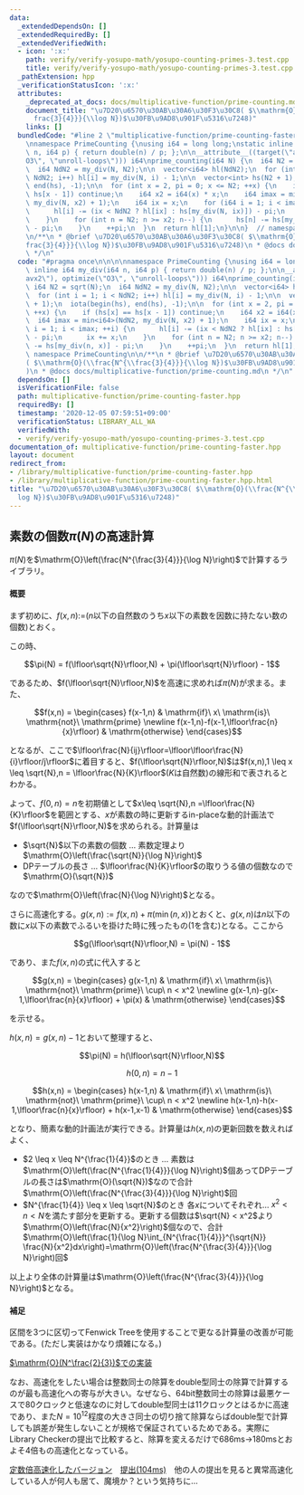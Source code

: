 ```yaml
---
data:
  _extendedDependsOn: []
  _extendedRequiredBy: []
  _extendedVerifiedWith:
  - icon: ':x:'
    path: verify/verify-yosupo-math/yosupo-counting-primes-3.test.cpp
    title: verify/verify-yosupo-math/yosupo-counting-primes-3.test.cpp
  _pathExtension: hpp
  _verificationStatusIcon: ':x:'
  attributes:
    _deprecated_at_docs: docs/multiplicative-function/prime-counting.md
    document_title: "\u7D20\u6570\u30AB\u30A6\u30F3\u30C8( $\\mathrm{O}(\\frac{N^{\\\
      frac{3}{4}}}{\\log N})$\u30FB\u9AD8\u901F\u5316\u7248)"
    links: []
  bundledCode: "#line 2 \"multiplicative-function/prime-counting-faster.hpp\"\n\n\n\
    \nnamespace PrimeCounting {\nusing i64 = long long;\nstatic inline i64 my_div(i64\
    \ n, i64 p) { return double(n) / p; };\n\n__attribute__((target(\"avx2\"), optimize(\"\
    O3\", \"unroll-loops\"))) i64\nprime_counting(i64 N) {\n  i64 N2 = sqrt(N);\n\
    \  i64 NdN2 = my_div(N, N2);\n\n  vector<i64> hl(NdN2);\n  for (int i = 1; i <\
    \ NdN2; i++) hl[i] = my_div(N, i) - 1;\n\n  vector<int> hs(N2 + 1);\n  iota(begin(hs),\
    \ end(hs), -1);\n\n  for (int x = 2, pi = 0; x <= N2; ++x) {\n    if (hs[x] ==\
    \ hs[x - 1]) continue;\n    i64 x2 = i64(x) * x;\n    i64 imax = min<i64>(NdN2,\
    \ my_div(N, x2) + 1);\n    i64 ix = x;\n    for (i64 i = 1; i < imax; ++i) {\n\
    \      hl[i] -= (ix < NdN2 ? hl[ix] : hs[my_div(N, ix)]) - pi;\n      ix += x;\n\
    \    }\n    for (int n = N2; n >= x2; n--) {\n      hs[n] -= hs[my_div(n, x)]\
    \ - pi;\n    }\n    ++pi;\n  }\n  return hl[1];\n}\n\n}  // namespace PrimeCounting\n\
    \n/**\n * @brief \u7D20\u6570\u30AB\u30A6\u30F3\u30C8( $\\mathrm{O}(\\frac{N^{\\\
    frac{3}{4}}}{\\log N})$\u30FB\u9AD8\u901F\u5316\u7248)\n * @docs docs/multiplicative-function/prime-counting.md\n\
    \ */\n"
  code: "#pragma once\n\n\n\nnamespace PrimeCounting {\nusing i64 = long long;\nstatic\
    \ inline i64 my_div(i64 n, i64 p) { return double(n) / p; };\n\n__attribute__((target(\"\
    avx2\"), optimize(\"O3\", \"unroll-loops\"))) i64\nprime_counting(i64 N) {\n \
    \ i64 N2 = sqrt(N);\n  i64 NdN2 = my_div(N, N2);\n\n  vector<i64> hl(NdN2);\n\
    \  for (int i = 1; i < NdN2; i++) hl[i] = my_div(N, i) - 1;\n\n  vector<int> hs(N2\
    \ + 1);\n  iota(begin(hs), end(hs), -1);\n\n  for (int x = 2, pi = 0; x <= N2;\
    \ ++x) {\n    if (hs[x] == hs[x - 1]) continue;\n    i64 x2 = i64(x) * x;\n  \
    \  i64 imax = min<i64>(NdN2, my_div(N, x2) + 1);\n    i64 ix = x;\n    for (i64\
    \ i = 1; i < imax; ++i) {\n      hl[i] -= (ix < NdN2 ? hl[ix] : hs[my_div(N, ix)])\
    \ - pi;\n      ix += x;\n    }\n    for (int n = N2; n >= x2; n--) {\n      hs[n]\
    \ -= hs[my_div(n, x)] - pi;\n    }\n    ++pi;\n  }\n  return hl[1];\n}\n\n}  //\
    \ namespace PrimeCounting\n\n/**\n * @brief \u7D20\u6570\u30AB\u30A6\u30F3\u30C8\
    ( $\\mathrm{O}(\\frac{N^{\\frac{3}{4}}}{\\log N})$\u30FB\u9AD8\u901F\u5316\u7248\
    )\n * @docs docs/multiplicative-function/prime-counting.md\n */\n"
  dependsOn: []
  isVerificationFile: false
  path: multiplicative-function/prime-counting-faster.hpp
  requiredBy: []
  timestamp: '2020-12-05 07:59:51+09:00'
  verificationStatus: LIBRARY_ALL_WA
  verifiedWith:
  - verify/verify-yosupo-math/yosupo-counting-primes-3.test.cpp
documentation_of: multiplicative-function/prime-counting-faster.hpp
layout: document
redirect_from:
- /library/multiplicative-function/prime-counting-faster.hpp
- /library/multiplicative-function/prime-counting-faster.hpp.html
title: "\u7D20\u6570\u30AB\u30A6\u30F3\u30C8( $\\mathrm{O}(\\frac{N^{\\frac{3}{4}}}{\\\
  log N})$\u30FB\u9AD8\u901F\u5316\u7248)"
---
```

## 素数の個数$\pi(N)$の高速計算

$\pi(N)$を$\mathrm{O}\left(\frac{N^{\frac{3}{4}}}{\log N}\right)$で計算するライブラリ。

#### 概要

まず初めに、$f(x,n):=$($n$以下の自然数のうち$x$以下の素数を因数に持たない数の個数)とおく。

この時、

$$\pi(N) = f(\lfloor\sqrt{N}\rfloor,N) + \pi(\lfloor\sqrt{N}\rfloor) - 1$$

であるため、$f(\lfloor\sqrt{N}\rfloor,N)$を高速に求めれば$\pi(N)$が求まる。また、

$$f(x,n) = \begin{cases} f(x-1,n) & \mathrm{if}\ x\ \mathrm{is}\ \mathrm{not}\  \mathrm{prime} \newline f(x-1,n)-f(x-1,\lfloor\frac{n}{x}\rfloor) & \mathrm{otherwise} \end{cases}$$

となるが、ここで$\lfloor\frac{N}{ij}\rfloor=\lfloor\lfloor\frac{N}{i}\rfloor/j\rfloor$に着目すると、$f(\lfloor\sqrt{N}\rfloor,N)$は$f(x,n),1 \leq x \leq \sqrt{N},n = \lfloor\frac{N}{K}\rfloor$($K$は自然数)の線形和で表されるとわかる。

よって、$f(0,n)=n$を初期値として$x\leq \sqrt{N},n =\lfloor\frac{N}{K}\rfloor$を範囲とする、$x$が素数の時に更新するin-placeな動的計画法で$f(\lfloor\sqrt{N}\rfloor,N)$を求められる。計算量は
- $\sqrt{N}$以下の素数の個数 $\ldots$ 素数定理より$\mathrm{O}\left(\frac{\sqrt{N}}{\log N}\right)$
- DPテーブルの長さ $\ldots$ $\lfloor\frac{N}{K}\rfloor$の取りうる値の個数なので$\mathrm{O}(\sqrt{N})$

なので$\mathrm{O}\left(\frac{N}{\log N}\right)$となる。

さらに高速化する。$g(x,n) :=f(x,n) + \pi(\min(n,x))$とおくと、$g(x,n)$は$n$以下の数に$x$以下の素数でふるいを掛けた時に残ったもの($1$を含む)となる。ここから

$$g(\lfloor\sqrt{N}\rfloor,N) = \pi(N) - 1$$

であり、また$f(x,n)$の式に代入すると

$$g(x,n) = \begin{cases} g(x-1,n) & \mathrm{if}\ x\ \mathrm{is}\ \mathrm{not}\  \mathrm{prime}\ \cup\ n < x^2 \newline g(x-1,n)-g(x-1,\lfloor\frac{n}{x}\rfloor) + \pi(x) & \mathrm{otherwise} \end{cases}$$

を示せる。

$h(x,n) = g(x,n)-1$とおいて整理すると、

$$\pi(N) = h(\lfloor\sqrt{N}\rfloor,N)$$

$$h(0,n) = n - 1$$

$$h(x,n) = \begin{cases} h(x-1,n) & \mathrm{if}\ x\ \mathrm{is}\ \mathrm{not}\  \mathrm{prime}\ \cup\ n < x^2 \newline h(x-1,n)-h(x-1,\lfloor\frac{n}{x}\rfloor) + h(x-1,x-1) & \mathrm{otherwise} \end{cases}$$

となり、簡素な動的計画法が実行できる。計算量は$h(x,n)$の更新回数を数えればよく、

- $2 \leq x \leq N^{\frac{1}{4}}$のとき $\ldots$ 素数は$\mathrm{O}\left(\frac{N^{\frac{1}{4}}}{\log N}\right)$個あってDPテーブルの長さは$\mathrm{O}(\sqrt{N})$なので合計$\mathrm{O}\left(\frac{N^{\frac{3}{4}}}{\log N}\right)$回
- $N^{\frac{1}{4}} \leq x \leq \sqrt{N}$のとき 各$x$についてそれぞれ$\ldots$ $x^2< n < N$を満たす部分を更新する。更新する個数は$\sqrt{N} < x^2$より$\mathrm{O}\left(\frac{N}{x^2}\right)$個なので、合計$\mathrm{O}\left(\frac{1}{\log N}\int_{N^{\frac{1}{4}}}^{\sqrt{N}} \frac{N}{x^2}dx\right)=\mathrm{O}\left(\frac{N^{\frac{3}{4}}}{\log N}\right)回$

以上より全体の計算量は$\mathrm{O}\left(\frac{N^{\frac{3}{4}}}{\log N}\right)$となる。

#### 補足

区間を3つに区切ってFenwick Treeを使用することで更なる計算量の改善が可能である。(ただし実装はかなり煩雑になる。)

[$\mathrm{O}(N^\frac{2}{3})$での実装](https://nyaannyaan.github.io/library/library/multiplicative-function/prime-counting-o2d3.hpp.html)

なお、高速化をしたい場合は整数同士の除算をdouble型同士の除算で計算するのが最も高速化への寄与が大きい。なぜなら、64bit整数同士の除算は最悪ケースで80クロックと低速なのに対してdouble型同士は11クロックとはるかに高速であり、また$N=10^{12}$程度の大きさ同士の切り捨て除算ならばdouble型で計算しても誤差が発生しないことが規格で保証されているためである。実際にLibrary Checkerの提出で比較すると、除算を変えるだけで686ms→180msとおよそ4倍もの高速化となっている。

[定数倍高速化したバージョン](https://nyaannyaan.github.io/library/multiplicative-function/prime-counting-faster.hpp)　[提出(104ms)](https://judge.yosupo.jp/submission/19375)　他の人の提出を見ると異常高速化している人が何人も居て、魔境か？という気持ちに…

